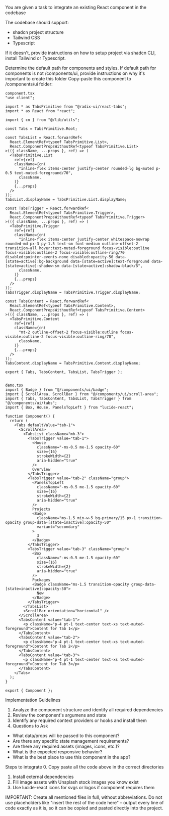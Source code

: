 You are given a task to integrate an existing React component in the codebase

The codebase should support:
- shadcn project structure  
- Tailwind CSS
- Typescript

If it doesn't, provide instructions on how to setup project via shadcn CLI, install Tailwind or Typescript.

Determine the default path for components and styles. 
If default path for components is not /components/ui, provide instructions on why it's important to create this folder
Copy-paste this component to /components/ui folder:
```tsx
component.tsx
"use client";

import * as TabsPrimitive from "@radix-ui/react-tabs";
import * as React from "react";

import { cn } from "@/lib/utils";

const Tabs = TabsPrimitive.Root;

const TabsList = React.forwardRef<
  React.ElementRef<typeof TabsPrimitive.List>,
  React.ComponentPropsWithoutRef<typeof TabsPrimitive.List>
>(({ className, ...props }, ref) => (
  <TabsPrimitive.List
    ref={ref}
    className={cn(
      "inline-flex items-center justify-center rounded-lg bg-muted p-0.5 text-muted-foreground/70",
      className,
    )}
    {...props}
  />
));
TabsList.displayName = TabsPrimitive.List.displayName;

const TabsTrigger = React.forwardRef<
  React.ElementRef<typeof TabsPrimitive.Trigger>,
  React.ComponentPropsWithoutRef<typeof TabsPrimitive.Trigger>
>(({ className, ...props }, ref) => (
  <TabsPrimitive.Trigger
    ref={ref}
    className={cn(
      "inline-flex items-center justify-center whitespace-nowrap rounded-md px-3 py-1.5 text-sm font-medium outline-offset-2 transition-all hover:text-muted-foreground focus-visible:outline focus-visible:outline-2 focus-visible:outline-ring/70 disabled:pointer-events-none disabled:opacity-50 data-[state=active]:bg-background data-[state=active]:text-foreground data-[state=active]:shadow-sm data-[state=active]:shadow-black/5",
      className,
    )}
    {...props}
  />
));
TabsTrigger.displayName = TabsPrimitive.Trigger.displayName;

const TabsContent = React.forwardRef<
  React.ElementRef<typeof TabsPrimitive.Content>,
  React.ComponentPropsWithoutRef<typeof TabsPrimitive.Content>
>(({ className, ...props }, ref) => (
  <TabsPrimitive.Content
    ref={ref}
    className={cn(
      "mt-2 outline-offset-2 focus-visible:outline focus-visible:outline-2 focus-visible:outline-ring/70",
      className,
    )}
    {...props}
  />
));
TabsContent.displayName = TabsPrimitive.Content.displayName;

export { Tabs, TabsContent, TabsList, TabsTrigger };


demo.tsx
import { Badge } from "@/components/ui/badge";
import { ScrollArea, ScrollBar } from "@/components/ui/scroll-area";
import { Tabs, TabsContent, TabsList, TabsTrigger } from "@/components/ui/tabs";
import { Box, House, PanelsTopLeft } from "lucide-react";

function Component() {
  return (
    <Tabs defaultValue="tab-1">
      <ScrollArea>
        <TabsList className="mb-3">
          <TabsTrigger value="tab-1">
            <House
              className="-ms-0.5 me-1.5 opacity-60"
              size={16}
              strokeWidth={2}
              aria-hidden="true"
            />
            Overview
          </TabsTrigger>
          <TabsTrigger value="tab-2" className="group">
            <PanelsTopLeft
              className="-ms-0.5 me-1.5 opacity-60"
              size={16}
              strokeWidth={2}
              aria-hidden="true"
            />
            Projects
            <Badge
              className="ms-1.5 min-w-5 bg-primary/15 px-1 transition-opacity group-data-[state=inactive]:opacity-50"
              variant="secondary"
            >
              3
            </Badge>
          </TabsTrigger>
          <TabsTrigger value="tab-3" className="group">
            <Box
              className="-ms-0.5 me-1.5 opacity-60"
              size={16}
              strokeWidth={2}
              aria-hidden="true"
            />
            Packages
            <Badge className="ms-1.5 transition-opacity group-data-[state=inactive]:opacity-50">
              New
            </Badge>
          </TabsTrigger>
        </TabsList>
        <ScrollBar orientation="horizontal" />
      </ScrollArea>
      <TabsContent value="tab-1">
        <p className="p-4 pt-1 text-center text-xs text-muted-foreground">Content for Tab 1</p>
      </TabsContent>
      <TabsContent value="tab-2">
        <p className="p-4 pt-1 text-center text-xs text-muted-foreground">Content for Tab 2</p>
      </TabsContent>
      <TabsContent value="tab-3">
        <p className="p-4 pt-1 text-center text-xs text-muted-foreground">Content for Tab 3</p>
      </TabsContent>
    </Tabs>
  );
}

export { Component };

```

Implementation Guidelines
 1. Analyze the component structure and identify all required dependencies
 2. Review the component's argumens and state
 3. Identify any required context providers or hooks and install them
 4. Questions to Ask
 - What data/props will be passed to this component?
 - Are there any specific state management requirements?
 - Are there any required assets (images, icons, etc.)?
 - What is the expected responsive behavior?
 - What is the best place to use this component in the app?

Steps to integrate
 0. Copy paste all the code above in the correct directories
 1. Install external dependencies
 2. Fill image assets with Unsplash stock images you know exist
 3. Use lucide-react icons for svgs or logos if component requires them


IMPORTANT: Create all mentioned files in full, without abbreviations. Do not use placeholders like "insert the rest of the code here" – output every line of code exactly as it is, so it can be copied and pasted directly into the project.
